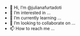 - 👋 Hi, I’m @julianafurtadoti
- 👀 I’m interested in ...
- 🌱 I’m currently learning ...
- 💞️ I’m looking to collaborate on ...
- 📫 How to reach me ...

<!---
julianafurtadoti/julianafurtadoti is a ✨ special ✨ repository because its `README.md` (this file) appears on your GitHub profile.
You can click the Preview link to take a look at your changes.
--->
